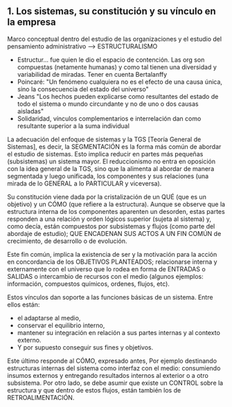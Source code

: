 ## 1. Los sistemas, su constitución y su vínculo en la empresa

Marco conceptual dentro del estudio de las organizaciones y el estudio del pensamiento administrativo --> ESTRUCTURALISMO

- Estructur... fue quien le dio el espacio de contención. Las org son compuestas (netamente humanas) y como tal tienen una diversidad y variabilidad de miradas. Tener en cuenta Bertalanffy
- Poincaré: "Un fenómeno cualquiera no es el efecto de una causa única, sino la consecuencia del estado del universo"
- Jeans "Los hechos pueden explicarse como resultantes del estado de todo el sistema o mundo circundante y no de uno o dos causas aisladas"
- Solidaridad, vínculos complementarios e interrelación dan como resultante superior a la suma individual

La adecuación del enfoque de sistemas y la TGS [Teoría General de Sistemas], es decir, la SEGMENTACIÓN es la forma más común de abordar el estudio de sistemas. Esto implica reducir en partes más pequeñas (subsistemas) un sistema mayor. El reduccionismo no entra en oposición con la idea general de la TGS, sino que la alimenta al abordar de manera segmentada y luego unificada, los componentes y sus relaciones (una mirada de lo GENERAL a lo PARTICULAR y viceversa).

Su constitución viene dada por la cristalización de un QUÉ (que es un objetivo) y un CÓMO (que refiere a la estructura). Aunque se observe que la estructura interna de los componentes aparenten un desorden, estas partes responden a una relación y orden lógicos superior (sujeta al sistema) y, como decía, están compuestos por subsistemas y flujos (como parte del abordaje de estudio); QUE ENCADENAN SUS ACTOS A UN FIN COMÚN de crecimiento, de desarrollo o de evolución.

Este fin común, implica la existencia de ser y la motivación para la acción en concordancia de los OBJETIVOS PLANTEADOS; relacionarse interna y externamente con el universo que lo rodea en forma de ENTRADAS o SALIDAS o intercambio de recursos con el medio (algunos ejemplos: información, compuestos químicos, ordenes, flujos, etc).

Estos vínculos dan soporte a las funciones básicas de un sistema. Entre ellos están:

* el adaptarse al medio, 
* conservar el equilibrio interno,
* mantener su integración en relación a sus partes internas y al contexto externo.
* Y por supuesto conseguir sus fines y objetivos.

Este último responde al CÓMO, expresado antes, Por ejemplo destinando estructuras internas del sistema como interfaz con el medio: consumiendo insumos externos y entregando resultados internos al exterior o a otro subsistema. Por otro lado, se debe asumir que existe un CONTROL sobre la estructura y que dentro de estos flujos, están también los de RETROALIMENTACIÓN.
